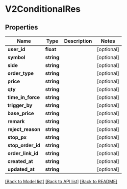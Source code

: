 # V2ConditionalRes

## Properties
Name | Type | Description | Notes
------------ | ------------- | ------------- | -------------
**user_id** | **float** |  | [optional] 
**symbol** | **string** |  | [optional] 
**side** | **string** |  | [optional] 
**order_type** | **string** |  | [optional] 
**price** | **string** |  | [optional] 
**qty** | **string** |  | [optional] 
**time_in_force** | **string** |  | [optional] 
**trigger_by** | **string** |  | [optional] 
**base_price** | **string** |  | [optional] 
**remark** | **string** |  | [optional] 
**reject_reason** | **string** |  | [optional] 
**stop_px** | **string** |  | [optional] 
**stop_order_id** | **string** |  | [optional] 
**order_link_id** | **string** |  | [optional] 
**created_at** | **string** |  | [optional] 
**updated_at** | **string** |  | [optional] 

[[Back to Model list]](../README.md#documentation-for-models) [[Back to API list]](../README.md#documentation-for-api-endpoints) [[Back to README]](../README.md)



